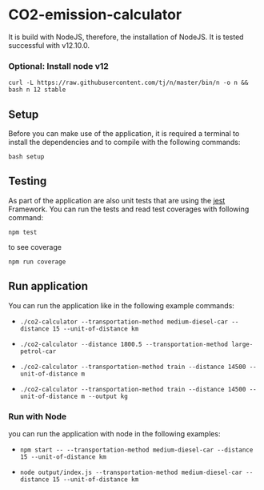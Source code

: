 # CO2-emission-calculator
It is build with NodeJS, therefore, the installation of NodeJS. It is tested successful with v12.10.0.

### Optional: Install node v12
```
curl -L https://raw.githubusercontent.com/tj/n/master/bin/n -o n &&
bash n 12 stable
```
## Setup
Before you can make use of the application, it is required a terminal to install the dependencies and to compile with the following commands:
```
bash setup
```

## Testing
As part of the application are also unit tests that are using the [jest](https://jestjs.io) Framework.
You can run the tests and read test coverages with following command:
```
npm test
```
to see coverage 
```
npm run coverage
```

## Run application
You can run the application like in the following example commands:

*   `./co2-calculator --transportation-method medium-diesel-car --distance 15 --unit-of-distance km`

*   `./co2-calculator --distance 1800.5 --transportation-method large-petrol-car`

*   `./co2-calculator --transportation-method train --distance 14500 --unit-of-distance m`

*   `./co2-calculator --transportation-method train --distance 14500 --unit-of-distance m --output kg`

### Run with Node

 you can run the application with node in the following examples:

*   `npm start -- --transportation-method medium-diesel-car --distance 15 --unit-of-distance km`

*   `node output/index.js --transportation-method medium-diesel-car --distance 15 --unit-of-distance km`
